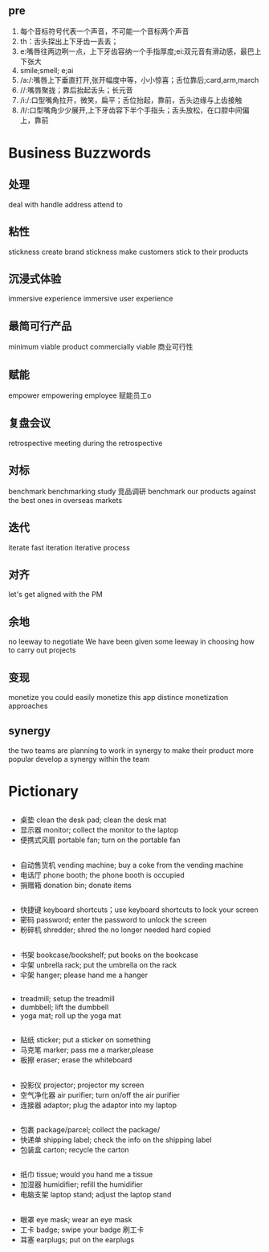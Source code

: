 ## pre
1. 每个音标符号代表一个声音，不可能一个音标两个声音
2. th：舌头探出上下牙齿一丢丢；
3. e:嘴唇往两边咧一点，上下牙齿容纳一个手指厚度;ei:双元音有滑动感，最巴上下张大
4. smile;smell; e;ai
5. /a:/:嘴唇上下垂直打开,张开幅度中等，小小惊喜；舌位靠后;card,arm,march
6. //:嘴唇聚拢；靠后抬起舌头；长元音
7. /i:/:口型嘴角拉开，微笑，扁平；舌位抬起，靠前，舌头边缘与上齿接触
8. /I/:口型嘴角少少展开,上下牙齿容下半个手指头；舌头放松，在口腔中间偏上，靠前





# Business Buzzwords
## 处理
deal with
handle
address
attend to

## 粘性
stickness
create brand stickness
make customers stick to their products


## 沉浸式体验
immersive experience
immersive user experience


## 最简可行产品
minimum viable product
commercially viable 商业可行性


## 赋能
empower
empowering employee  赋能员工o

## 复盘会议
retrospective meeting
during the retrospective


## 对标
benchmark
benchmarking study 竞品调研
benchmark our products against the best ones in overseas markets


## 迭代
iterate
fast iteration
iterative process


## 对齐
let's get aligned with the PM

## 余地
no leeway to negotiate
We have been given some leeway in choosing how to carry out projects

## 变现
monetize
you could easily monetize  this app
distince monetization approaches


## synergy
the two teams are planning to work in synergy to make their product more popular
develop a synergy within the team







# Pictionary
##
* 桌垫 clean the desk pad; clean the desk mat
* 显示器 monitor;   collect the monitor to the laptop
* 便携式风扇 portable fan;  turn on the portable fan

## 
* 自动售货机 vending machine; buy a coke from the vending machine
* 电话厅 phone booth; the phone booth is occupied
* 捐赠箱 donation bin; donate items

## 
* 快捷键 keyboard shortcuts；use keyboard shortcuts to lock your screen
* 密码 password; enter the password to unlock the screen
* 粉碎机 shredder; shred the no longer needed hard copied

##
* 书架 bookcase/bookshelf; put books on the bookcase 
* 伞架 unbrella rack; put the umbrella on the rack
* 伞架 hanger; please hand me a hanger

##
* treadmill; setup the treadmill
* dumbbell; lift the dumbbell
* yoga mat; roll up the yoga mat

##
* 贴纸 sticker; put a sticker on something
* 马克笔 marker; pass me a marker,please
* 板擦 eraser; erase the whiteboard

##
* 投影仪 projector; projector my screen
* 空气净化器 air purifier; turn on/off the air purifier
* 连接器 adaptor; plug the adaptor into my laptop

##
* 包裹 package/parcel; collect the package/ 
* 快递单 shipping  label; check the info on the shipping label
* 包装盒 carton; recycle the carton

##
* 纸巾 tissue; would you hand me a tissue
* 加湿器 humidifier; refill the humidifier
* 电脑支架 laptop stand;  adjust the laptop stand

##
* 眼罩 eye mask; wear an eye mask
* 工卡 badge; swipe your badge 刷工卡
* 耳塞 earplugs; put on the earplugs







